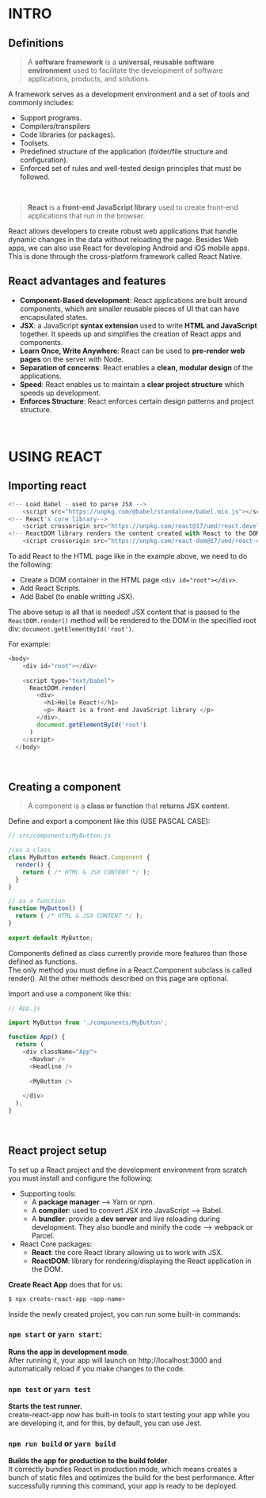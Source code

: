 
# INTRO

## Definitions

> A **software framework** is a **universal, reusable software environment** used to facilitate the development of software applications, products, and solutions.

A framework serves as a development environment and a set of tools and commonly includes:
- Support programs.
- Compilers/transpilers
- Code libraries (or packages).
- Toolsets.
- Predefined structure of the application (folder/file structure and configuration).
- Enforced set of rules and well-tested design principles that must be followed.
<br/>


> **React** is a **front-end JavaScript library** used to create front-end applications that run in the browser.

React allows developers to create robust web applications that handle dynamic changes in the data without reloading the page. Besides Web apps, we can also use React for developing Android and iOS mobile apps. This is done through the cross-platform framework called React Native.
<br/>


## React advantages and features

- **Component-Based development**: React applications are built around components, which are smaller reusable pieces of UI that can have encapsulated states.
- **JSX**: a JavaScript **syntax extension** used to write **HTML and JavaScript** together. It speeds up and simplifies the creation of React apps and components.
- **Learn Once, Write Anywhere**: React can be used to **pre-render web pages** on the server with Node. 
- **Separation of concerns**: React enables a **clean, modular design** of the applications.
- **Speed**: React enables us to maintain a **clear project structure** which speeds up development.
- **Enforces Structure**: React enforces certain design patterns and project structure.
<br/>


# USING REACT

## Importing react

``` javascript
<!-- Load Babel - used to parse JSX -->
    <script src="https://unpkg.com/@babel/standalone/babel.min.js"></script>
<!-- React's core library-->
    <script crossorigin src="https://unpkg.com/react@17/umd/react.development.js"></script>
<!-- ReactDOM library renders the content created with React to the DOM. -->
	<script crossorigin src="https://unpkg.com/react-dom@17/umd/react-dom.development.js"></script>
```

To add React to the HTML page like in the example above, we need to do the following:
- Create a DOM container in the HTML page `<div id="root"></div>`.
- Add React Scripts.
- Add Babel (to enable writting JSX).

The above setup is all that is needed! JSX content that is passed to the `ReactDOM.render()` method will be rendered to the DOM in the specified root div: `document.getElementById('root')`.

For example:

``` javascript
<body>
    <div id="root"></div>
 
    <script type="text/babel">
      ReactDOM.render(
        <div>
          <h1>Hello React!</h1>
          <p> React is a front-end JavaScript library </p>
        </div>,
        document.getElementById('root')
      )
    </script>
  </body>
```
<br/>


## Creating a component

> A component is a **class or function** that **returns JSX content**. 


Define and export a component like this (USE PASCAL CASE):
``` javascript
// src/components/MyButton.js

//as a class
class MyButton extends React.Component {
  render() {
    return ( /* HTML & JSX CONTENT */ );
  }
}

// as a function
function MyButton() {
  return ( /* HTML & JSX CONTENT */ );
}
 
export default MyButton;
```
Components defined as class currently provide more features than those defined as functions.<br/>
The only method you must define in a React.Component subclass is called render(). All the other methods described on this page are optional.


Import and use a component like this:
``` javascript
// App.js
 
import MyButton from './components/MyButton';

function App() {
  return (
    <div className="App">
      <Navbar />
      <Headline />
 
      <MyButton />
 
    </div>
  );
}
```
<br/>


## React project setup

To set up a React project and the development environment from scratch you must install and configure the following:
- Supporting tools:
    - A **package manager** -->  Yarn or npm.
    - A **compiler**: used to convert JSX into JavaScript --> Babel.
    - A **bundler**: provide a **dev server** and live reloading during development. They also bundle and minify the code --> webpack or Parcel.
- React Core packages:
    - **React**: the core React library allowing us to work with JSX.
	- **ReactDOM**: library for rendering/displaying the React application in the DOM.


**Create React App** does that for us:
``` bash
$ npx create-react-app <app-name>
```

Inside the newly created project, you can run some built-in commands:

### `npm start` or `yarn start`:

**Runs the app in development mode**. <br/>
After running it, your app will launch on http://localhost:3000 and automatically reload if you make changes to the code.
<br/>


### `npm test` or `yarn test`

**Starts the test runner.**  <br/>
create-react-app now has built-in tools to start testing your app while you are developing it, and for this, by default, you can use Jest.
<br/>


### `npm run build` or `yarn build`

**Builds the app for production to the build folder**.<br/>
It correctly bundles React in production mode, which means creates a bunch of static files and optimizes the build for the best performance. After successfully running this command, your app is ready to be deployed.



